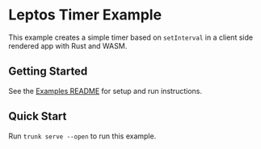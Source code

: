 # Leptos Timer Example

This example creates a simple timer based on `setInterval` in a client side rendered app with Rust and WASM.

## Getting Started

See the [Examples README](../README.md) for setup and run instructions.

## Quick Start

Run `trunk serve --open` to run this example.
